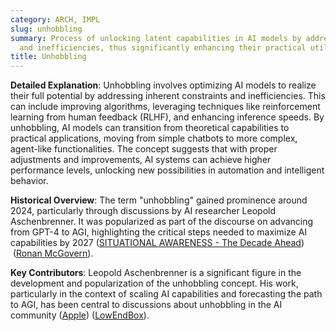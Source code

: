 ```yaml
---
category: ARCH, IMPL
slug: unhobbling
summary: Process of unlocking latent capabilities in AI models by addressing limitations
  and inefficiencies, thus significantly enhancing their practical utility.
title: Unhobbling
---
```


**Detailed Explanation**: Unhobbling involves optimizing AI models to realize their full potential by addressing inherent constraints and inefficiencies. This can include improving algorithms, leveraging techniques like reinforcement learning from human feedback (RLHF), and enhancing inference speeds. By unhobbling, AI models can transition from theoretical capabilities to practical applications, moving from simple chatbots to more complex, agent-like functionalities. The concept suggests that with proper adjustments and improvements, AI systems can achieve higher performance levels, unlocking new possibilities in automation and intelligent behavior.

**Historical Overview**: The term "unhobbling" gained prominence around 2024, particularly through discussions by AI researcher Leopold Aschenbrenner. It was popularized as part of the discourse on advancing from GPT-4 to AGI, highlighting the critical steps needed to maximize AI capabilities by 2027​ ([SITUATIONAL AWARENESS - The Decade Ahead](https://situational-awareness.ai/from-gpt-4-to-agi/))​​ ([Ronan McGovern](https://ronanmcgovern.com/unhobbling-is-all-you-need/))​.

**Key Contributors**: Leopold Aschenbrenner is a significant figure in the development and popularization of the unhobbling concept. His work, particularly in the context of scaling AI capabilities and forecasting the path to AGI, has been central to discussions about unhobbling in the AI community​ ([Apple](https://podcasts.apple.com/us/podcast/leopold-aschenbrenner-china-us-super-intelligence-race/id1516093381?i=1000657821539))​​ ([LowEndBox](https://lowendbox.com/blog/the-best-read-of-the-year-situational-awareness/))​.